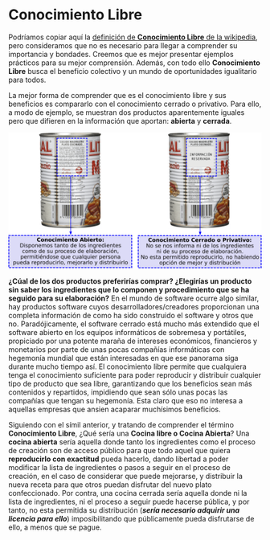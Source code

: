 # Conocimiento Libre

Podríamos copiar aquí la [definición de **Conocimiento Libre** de la wikipedia](https://es.wikipedia.org/wiki/Conocimiento_libre), pero consideramos que no es necesario para llegar a comprender su importancia y bondades. Creemos que es mejor presentar ejemplos prácticos para su mejor comprensión. Además, con todo ello **Conocimiento Libre** busca el beneficio colectivo y un mundo de oportunidades igualitario para todos.

La mejor forma de comprender que es el conocimiento libre y sus beneficios es compararlo con el conocimiento cerrado o privativo. Para ello, a modo de ejemplo, se muestran dos productos aparentemente iguales pero que difieren en la información que aportan: **abierta** y **cerrada**.

![Comparación entre conocimiento abierto y cerrado](img/parte1/vx-ejemplo-cocina/vx-comparacion-abierto-cerrado.png)

**¿Cúal de los dos productos preferirías comprar? ¿Elegirías un producto sin saber los ingredientes que lo componen y procedimiento que se ha seguido para su elaboración?** En el mundo de software ocurre algo similar, hay productos software cuyos desarrolladores/creadores proporcionan una completa información de como ha sido construido el software y otros que no.  Paradójicamente, el software cerrado está mucho más extendido que el software abierto en los equipos informáticos de sobremesa y portátiles, propiciado por una potente maraña de intereses económicos, financieros y monetarios por parte de unas pocas compañías informáticas con hegemonía mundial que están interesadas en que ese panorama siga durante mucho tiempo así.
El conocimiento libre permite que cualquiera tenga el conocimiento suficiente para poder reproducir y distribuir cualquier tipo de producto que sea libre, garantizando que los beneficios sean más contenidos y repartidos, impidiendo que sean sólo unas pocas las compañías que tengan su hegemonía.  Esta claro que eso no interesa a aquellas empresas que ansien acaparar muchísimos beneficios.

Siguiendo con el símil anterior, y tratando de comprender el término **Conocimiento Libre**, ¿Qué sería una **Cocina libre o Cocina Abierta**? Una **cocina abierta** sería aquella donde tanto los ingredientes como el proceso de creación son de acceso público para que todo aquel que quiera **reproducirlo con exactitud** pueda hacerlo, dando libertad a poder modificar la lista de ingredientes o pasos a seguir en el proceso de creación, en el caso de considerar que puede mejorarse, y distribuir la nueva receta para que otros puedan disfrutar del nuevo plato confeccionado.  Por contra, una cocina cerrada sería aquella donde ni la lista de ingredientes, ni el proceso a seguir puede hacerse pública, y por tanto, no esta permitida su distribución (***sería necesario adquirir una licencia para ello***) imposibilitando que públicamente pueda disfrutarse de ello, a menos que se pague.
